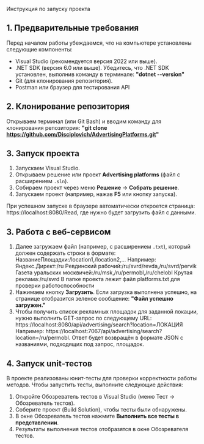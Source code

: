 Инструкция по запуску проекта
## 1. Предварительные требования

Перед началом работы убеждаемся, что на компьютере установлены следующие компоненты:
- Visual Studio (рекомендуется версия 2022 или выше).
- .NET SDK (версия 6.0 или выше). Убедитесь, что .NET SDK установлен, выполнив команду в терминале:
**"dotnet --version"**
- Git (для клонирования репозитория).
- Postman или браузер для тестирования API

## 2. Клонирование репозитория

Открываем терминал (или Git Bash) и вводим команду для клонирования репозитория:
**"git clone https://github.com/Disciplovich/AdvertisingPlatforms.git"** 

## 3. Запуск проекта

1. Запускаем Visual Studio.
2. Открываем решение или проект **Advertising platforms** (файл с расширением `.sln`).
3. Собираем проект через меню **Решение** -> **Собрать решение**.
4. Запускаем проект (например, нажав **F5** или кнопку запуска).

При успешном запуске в браузере автоматически откроется страница: https://localhost:8080/Read, где нужно будет загрузить файл с данными.

## 3. Работа с веб-сервисом

1. Далее загружаем файл (например, с расширением `.txt`), который должен содержать строки в формате: НазваниеПлощадки:/location1,/location2,...
Например: Яндекс.Директ:/ru Ревдинский рабочий:/ru/svrd/revda,/ru/svrd/pervik Газета уральских москвичей:/ru/msk,/ru/permobl,/ru/chelobl Крутая реклама:/ru/svrd
В папке проекта лежит файл platforms.txt для проверки работоспособности
2. Нажимаем кнопку **Загрузить**. Если загрузка выполнена успешно, на странице отобразится зеленое сообщение: **"Файл успешно загружен."**
3. Чтобы получить список рекламных площадок для заданной локации, нужно выполнить GET‑запрос по следующему URL: https://localhost:8080/api/advertising/search?location=ЛОКАЦИЯ
Например: https://localhost:7067/api/advertising/search?location=/ru/permobl. Ответ будет возвращён в формате JSON с названиями, подходящих под запрос, площадок.

## 4. Запуск unit‑тестов

В  проекте реализованы юнит-тесты для проверки корректности работы методов.
Чтобы запустить тесты, выполните следующие действия:
1. Откройте Обозреватель тестов в Visual Studio (меню Тест → Обозреватель тестов).
2. Соберите проект (Build Solution), чтобы тесты были обнаружены.
3. В окне Обозреватель тестов нажмите **Выполнить все тесты в представлении**.
4. Результаты выполнения тестов отобразятся в окне Обозревателя тестов.

